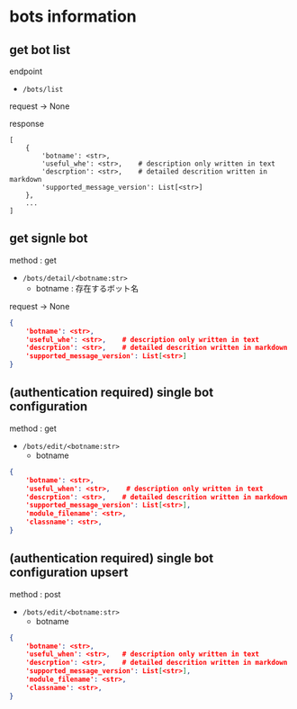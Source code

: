 bots information
=================

## get bot list

endpoint

  * `/bots/list`

request -> None

response

```jsoh
[
    {
        'botname': <str>,
        'useful_whe': <str>,    # description only written in text
        'descrption': <str>,    # detailed descrition written in markdown 
        'supported_message_version': List[<str>]
    },
    ...
]
```

## get signle bot

method : get

  * `/bots/detail/<botname:str>`
    * botname : 存在するボット名

request -> None

```json
{
    'botname': <str>,
    'useful_whe': <str>,    # description only written in text
    'descrption': <str>,    # detailed descrition written in markdown 
    'supported_message_version': List[<str>]
}
```


## (authentication required) single bot configuration

method : get

  * `/bots/edit/<botname:str>`
    * botname

```json
{
    'botname': <str>,
    'useful_when': <str>,    # description only written in text
    'descrption': <str>,    # detailed descrition written in markdown 
    'supported_message_version': List[<str>],
    'module_filename': <str>,
    'classname': <str>,
}
```

## (authentication required) single bot configuration upsert

method : post

  * `/bots/edit/<botname:str>`
    * botname

```json
{
    'botname': <str>,
    'useful_when': <str>,   # description only written in text
    'descrption': <str>,    # detailed descrition written in markdown 
    'supported_message_version': List[<str>],
    'module_filename': <str>,
    'classname': <str>,
}
```



